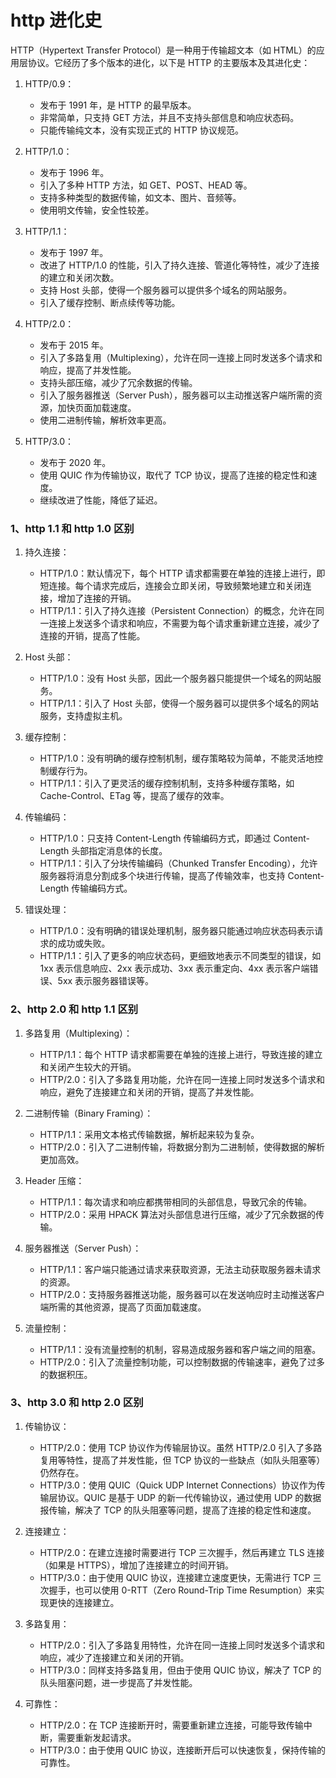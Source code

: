 # http 进化史

HTTP（Hypertext Transfer Protocol）是一种用于传输超文本（如 HTML）的应用层协议。它经历了多个版本的进化，以下是 HTTP 的主要版本及其进化史：

1. HTTP/0.9：

   - 发布于 1991 年，是 HTTP 的最早版本。
   - 非常简单，只支持 GET 方法，并且不支持头部信息和响应状态码。
   - 只能传输纯文本，没有实现正式的 HTTP 协议规范。

2. HTTP/1.0：

   - 发布于 1996 年。
   - 引入了多种 HTTP 方法，如 GET、POST、HEAD 等。
   - 支持多种类型的数据传输，如文本、图片、音频等。
   - 使用明文传输，安全性较差。

3. HTTP/1.1：

   - 发布于 1997 年。
   - 改进了 HTTP/1.0 的性能，引入了持久连接、管道化等特性，减少了连接的建立和关闭次数。
   - 支持 Host 头部，使得一个服务器可以提供多个域名的网站服务。
   - 引入了缓存控制、断点续传等功能。

4. HTTP/2.0：

   - 发布于 2015 年。
   - 引入了多路复用（Multiplexing），允许在同一连接上同时发送多个请求和响应，提高了并发性能。
   - 支持头部压缩，减少了冗余数据的传输。
   - 引入了服务器推送（Server Push），服务器可以主动推送客户端所需的资源，加快页面加载速度。
   - 使用二进制传输，解析效率更高。

5. HTTP/3.0：
   - 发布于 2020 年。
   - 使用 QUIC 作为传输协议，取代了 TCP 协议，提高了连接的稳定性和速度。
   - 继续改进了性能，降低了延迟。

### 1、http 1.1 和 http 1.0 区别

1. 持久连接：

   - HTTP/1.0：默认情况下，每个 HTTP 请求都需要在单独的连接上进行，即短连接。每个请求完成后，连接会立即关闭，导致频繁地建立和关闭连接，增加了连接的开销。
   - HTTP/1.1：引入了持久连接（Persistent Connection）的概念，允许在同一连接上发送多个请求和响应，不需要为每个请求重新建立连接，减少了连接的开销，提高了性能。

2. Host 头部：

   - HTTP/1.0：没有 Host 头部，因此一个服务器只能提供一个域名的网站服务。
   - HTTP/1.1：引入了 Host 头部，使得一个服务器可以提供多个域名的网站服务，支持虚拟主机。

3. 缓存控制：

   - HTTP/1.0：没有明确的缓存控制机制，缓存策略较为简单，不能灵活地控制缓存行为。
   - HTTP/1.1：引入了更灵活的缓存控制机制，支持多种缓存策略，如 Cache-Control、ETag 等，提高了缓存的效率。

4. 传输编码：

   - HTTP/1.0：只支持 Content-Length 传输编码方式，即通过 Content-Length 头部指定消息体的长度。
   - HTTP/1.1：引入了分块传输编码（Chunked Transfer Encoding），允许服务器将消息分割成多个块进行传输，提高了传输效率，也支持 Content-Length 传输编码方式。

5. 错误处理：
   - HTTP/1.0：没有明确的错误处理机制，服务器只能通过响应状态码表示请求的成功或失败。
   - HTTP/1.1：引入了更多的响应状态码，更细致地表示不同类型的错误，如 1xx 表示信息响应、2xx 表示成功、3xx 表示重定向、4xx 表示客户端错误、5xx 表示服务器错误等。

### 2、http 2.0 和 http 1.1 区别

1. 多路复用（Multiplexing）：

   - HTTP/1.1：每个 HTTP 请求都需要在单独的连接上进行，导致连接的建立和关闭产生较大的开销。
   - HTTP/2.0：引入了多路复用功能，允许在同一连接上同时发送多个请求和响应，避免了连接建立和关闭的开销，提高了并发性能。

2. 二进制传输（Binary Framing）：

   - HTTP/1.1：采用文本格式传输数据，解析起来较为复杂。
   - HTTP/2.0：引入了二进制传输，将数据分割为二进制帧，使得数据的解析更加高效。

3. Header 压缩：

   - HTTP/1.1：每次请求和响应都携带相同的头部信息，导致冗余的传输。
   - HTTP/2.0：采用 HPACK 算法对头部信息进行压缩，减少了冗余数据的传输。

4. 服务器推送（Server Push）：

   - HTTP/1.1：客户端只能通过请求来获取资源，无法主动获取服务器未请求的资源。
   - HTTP/2.0：支持服务器推送功能，服务器可以在发送响应时主动推送客户端所需的其他资源，提高了页面加载速度。

5. 流量控制：
   - HTTP/1.1：没有流量控制的机制，容易造成服务器和客户端之间的阻塞。
   - HTTP/2.0：引入了流量控制功能，可以控制数据的传输速率，避免了过多的数据积压。

### 3、http 3.0 和 http 2.0 区别

1. 传输协议：

   - HTTP/2.0：使用 TCP 协议作为传输层协议。虽然 HTTP/2.0 引入了多路复用等特性，提高了并发性能，但 TCP 协议的一些缺点（如队头阻塞等）仍然存在。
   - HTTP/3.0：使用 QUIC（Quick UDP Internet Connections）协议作为传输层协议。QUIC 是基于 UDP 的新一代传输协议，通过使用 UDP 的数据报传输，解决了 TCP 的队头阻塞等问题，提高了连接的稳定性和速度。

2. 连接建立：

   - HTTP/2.0：在建立连接时需要进行 TCP 三次握手，然后再建立 TLS 连接（如果是 HTTPS），增加了连接建立的时间开销。
   - HTTP/3.0：由于使用 QUIC 协议，连接建立速度更快，无需进行 TCP 三次握手，也可以使用 0-RTT（Zero Round-Trip Time Resumption）来实现更快的连接建立。

3. 多路复用：

   - HTTP/2.0：引入了多路复用特性，允许在同一连接上同时发送多个请求和响应，减少了连接建立和关闭的开销。
   - HTTP/3.0：同样支持多路复用，但由于使用 QUIC 协议，解决了 TCP 的队头阻塞问题，进一步提高了并发性能。

4. 可靠性：
   - HTTP/2.0：在 TCP 连接断开时，需要重新建立连接，可能导致传输中断，需要重新发起请求。
   - HTTP/3.0：由于使用 QUIC 协议，连接断开后可以快速恢复，保持传输的可靠性。
